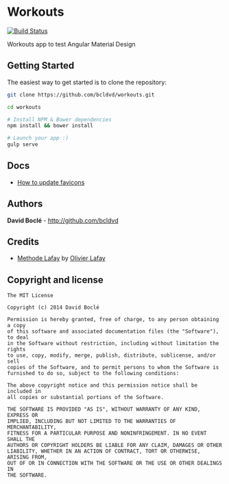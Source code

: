 Workouts
=====================

[![Build Status](https://img.shields.io/travis/bcldvd/workouts/develop.svg?style=flat-square)](http://travis-ci.org/bcldvd/workouts)

Workouts app to test Angular Material Design

## Getting Started


The easiest way to get started is to clone the repository:

```bash
git clone https://github.com/bcldvd/workouts.git

cd workouts

# Install NPM & Bower dependencies
npm install && bower install

# Launch your app :)
gulp serve
```

## Docs
- [How to update favicons](docs/favicons.md)


## Authors

**David Boclé** - http://github.com/bcldvd


## Credits

- [Methode Lafay](http://olivier-lafay.com/la-methode/) by [Olivier Lafay](http://olivier-lafay.com/)


## Copyright and license

    The MIT License

    Copyright (c) 2014 David Boclé

    Permission is hereby granted, free of charge, to any person obtaining a copy
    of this software and associated documentation files (the "Software"), to deal
    in the Software without restriction, including without limitation the rights
    to use, copy, modify, merge, publish, distribute, sublicense, and/or sell
    copies of the Software, and to permit persons to whom the Software is
    furnished to do so, subject to the following conditions:

    The above copyright notice and this permission notice shall be included in
    all copies or substantial portions of the Software.

    THE SOFTWARE IS PROVIDED "AS IS", WITHOUT WARRANTY OF ANY KIND, EXPRESS OR
    IMPLIED, INCLUDING BUT NOT LIMITED TO THE WARRANTIES OF MERCHANTABILITY,
    FITNESS FOR A PARTICULAR PURPOSE AND NONINFRINGEMENT. IN NO EVENT SHALL THE
    AUTHORS OR COPYRIGHT HOLDERS BE LIABLE FOR ANY CLAIM, DAMAGES OR OTHER
    LIABILITY, WHETHER IN AN ACTION OF CONTRACT, TORT OR OTHERWISE, ARISING FROM,
    OUT OF OR IN CONNECTION WITH THE SOFTWARE OR THE USE OR OTHER DEALINGS IN
    THE SOFTWARE.
